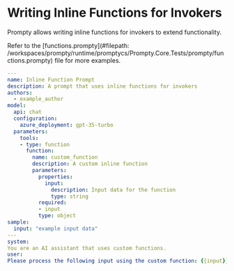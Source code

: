 # Writing Inline Functions for Invokers

Prompty allows writing inline functions for invokers to extend functionality.

Refer to the [functions.prompty](#filepath: /workspaces/prompty/runtime/promptycs/Prompty.Core.Tests/prompty/functions.prompty) file for more examples.

```yaml
---
name: Inline Function Prompt
description: A prompt that uses inline functions for invokers
authors:
  - example_author
model:
  api: chat
  configuration:
    azure_deployment: gpt-35-turbo
  parameters:
    tools:
    - type: function
      function:
        name: custom_function
        description: A custom inline function
        parameters:
          properties:
            input:
              description: Input data for the function
              type: string
          required:
          - input
          type: object
sample:
  input: "example input data"
---
system:
You are an AI assistant that uses custom functions.
user:
Please process the following input using the custom function: {{input}}
```

